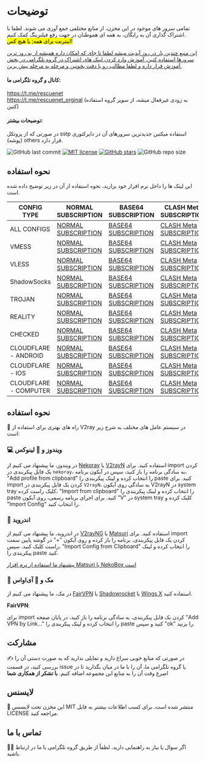 # توضیحات 
تمامی سرور های موجود در این مخزن، از منابع مختلفی جمع آوری می شوند. لطفا با اشتراک گذاری آن به رایگان، به همه ای هموطنان در جهت رفع فیلترینگ کمک کنیم.  
<mark> اینترنت برای همه; یا هیچ کس!</mark> 

<u>این منبع چندین بار در روز آپدیت میشه لطفا تا جای که امکان داره همیشه از به روز ترین سرورها استفاده کنین. آموزش وارد کردن لینک های اشتراک در گروه تلگرامی در بخش آموزش قرار داره و لطفا  مطالب رو با دقت بخونین و مرحله به مرحله پیش برین. </u>  

#### کانال و گروه تلگرامی ما:

https://t.me/rescuenet  
https://t.me/rescuenet_orginal (به زودی غیرفعال میشه، از سوپر گروه استفاده کنین) 

#### توضیحات بیشتر:  
در صورتی که از پروتکل sstp استفاده میکنین جدیدترین سرورهای آن در دایرکتوری (پوشه) others قرار دارد.  

![GitHub last commit](https://img.shields.io/github/last-commit/RescueNet/TelegramFreeServer.svg) [![MIT license](https://img.shields.io/badge/License-MIT-blue.svg)](https://lbesson.mit-license.org/) [![GitHub stars](https://img.shields.io/github/stars/RescueNet/TelegramFreeServer.svg)](https://github.com/RescueNet/TelegramFreeServer/stargazers) ![GitHub repo size](https://img.shields.io/github/repo-size/RescueNet/TelegramFreeServer) 

## نحوه استفاده
این لینک ها را داخل نرم افزار خود بزارید، نحوه استفاده از آن در زیر توضیح داده شده است.


| CONFIG TYPE | NORMAL SUBSCRIPTION | BASE64 SUBSCRIPTION | CLASH Meta SUBSCRIPTION |
|---|---|---|---|
| ALL CONFIGS | [NORMAL SUBSCRIPTION](https://raw.githubusercontent.com/RescueNet/TelegramFreeServer/main/raw/all_configs) | [BASE64 SUBSCRIPTION](https://raw.githubusercontent.com/RescueNet/TelegramFreeServer/main/base64/all_configs) | [CLASH Meta SUBSCRIPTION](https://raw.githubusercontent.com/RescueNet/TelegramFreeServer/main/clash_meta/all_configs.yml) |
| VMESS | [NORMAL SUBSCRIPTION](https://raw.githubusercontent.com/RescueNet/TelegramFreeServer/main/raw/vmess) | [BASE64 SUBSCRIPTION](https://raw.githubusercontent.com/RescueNet/TelegramFreeServer/main/base64/vmess) | [CLASH Meta SUBSCRIPTION](https://raw.githubusercontent.com/RescueNet/TelegramFreeServer/main/clash_meta/vmess.yml) |
| VLESS | [NORMAL SUBSCRIPTION](https://raw.githubusercontent.com/RescueNet/TelegramFreeServer/main/raw/vless) | [BASE64 SUBSCRIPTION](https://raw.githubusercontent.com/RescueNet/TelegramFreeServer/main/base64/vless) | [CLASH Meta SUBSCRIPTION](https://raw.githubusercontent.com/RescueNet/TelegramFreeServer/main/clash_meta/vless.yml) |
| ShadowSocks | [NORMAL SUBSCRIPTION](https://raw.githubusercontent.com/RescueNet/TelegramFreeServer/main/raw/shadowsocks) | [BASE64 SUBSCRIPTION](https://raw.githubusercontent.com/RescueNet/TelegramFreeServer/main/base64/shadowsocks) | [CLASH Meta SUBSCRIPTION](https://raw.githubusercontent.com/RescueNet/TelegramFreeServer/main/clash_meta/shadowsocks.yml) |
| TROJAN | [NORMAL SUBSCRIPTION](https://raw.githubusercontent.com/RescueNet/TelegramFreeServer/main/raw/trojan) | [BASE64 SUBSCRIPTION](https://raw.githubusercontent.com/RescueNet/TelegramFreeServer/main/base64/trojan) | [CLASH Meta SUBSCRIPTION](https://raw.githubusercontent.com/RescueNet/TelegramFreeServer/main/clash_meta/trojan.yml) |
| REALITY | [NORMAL SUBSCRIPTION](https://raw.githubusercontent.com/RescueNet/TelegramFreeServer/main/raw/reality) | [BASE64 SUBSCRIPTION](https://raw.githubusercontent.com/RescueNet/TelegramFreeServer/main/base64/reality) | [CLASH Meta SUBSCRIPTION](https://raw.githubusercontent.com/RescueNet/TelegramFreeServer/main/clash_meta/reality.yml) |
| CHECKED | [NORMAL SUBSCRIPTION](https://raw.githubusercontent.com/RescueNet/TelegramFreeServer/main/raw/checked) | [BASE64 SUBSCRIPTION](https://raw.githubusercontent.com/RescueNet/TelegramFreeServer/main/base64/checked) | [CLASH Meta SUBSCRIPTION](https://raw.githubusercontent.com/RescueNet/TelegramFreeServer/main/clash_meta/checked.yml) |
| CLOUDFLARE - ANDROID | [NORMAL SUBSCRIPTION](https://raw.githubusercontent.com/RescueNet/TelegramFreeServer/main/others/cloudflare/raw/cf_original_android) | [BASE64 SUBSCRIPTION](https://raw.githubusercontent.com/RescueNet/TelegramFreeServer/main/others/cloudflare/base64/cf_original_android) | [CLASH Meta SUBSCRIPTION](https://raw.githubusercontent.com/RescueNet/TelegramFreeServer/main/clash_meta/cloudflare_android.yml) |
| CLOUDFLARE - IOS | [NORMAL SUBSCRIPTION](https://raw.githubusercontent.com/RescueNet/TelegramFreeServer/main/others/cloudflare/raw/cf_original_ios) | [BASE64 SUBSCRIPTION](https://raw.githubusercontent.com/RescueNet/TelegramFreeServer/main/others/cloudflare/base64/cf_original_ios) | [CLASH Meta SUBSCRIPTION](https://raw.githubusercontent.com/RescueNet/TelegramFreeServer/main/clash_meta/cloudflare_ios.yml) |
| CLOUDFLARE - COMPUTER | [NORMAL SUBSCRIPTION](https://raw.githubusercontent.com/RescueNet/TelegramFreeServer/main/others/cloudflare/raw/cf_original_computer) | [BASE64 SUBSCRIPTION](https://raw.githubusercontent.com/RescueNet/TelegramFreeServer/main/others/cloudflare/base64/cf_original_computer) | [CLASH Meta SUBSCRIPTION](https://raw.githubusercontent.com/RescueNet/TelegramFreeServer/main/clash_meta/cloudflare_computer.yml) |


## نحوه استفاده
📲 راه های بهتری برای استفاده از V2ray در سیستم عامل های مختلف به شرح زیر است:
### 💻 ویندوز و 🐧 لینوکس
در ویندوز، ما پیشنهاد می کنیم از [Nekoray](https://github.com/MatsuriDayo/nekoray) یا [V2rayN](https://github.com/2dust/v2rayN) استفاده کنید. برای import کردن یک فایل پیکربندی در `nekoray`، به سادگی برنامه را باز کنید، سپس در آیکون برنامه، "Add profile from clipboard" را انتخاب کرده و لینک پیکربندی را paste کنید. برای import کردن یک فایل پیکربندی در `V2rayN`، به سادگی روی آیکون V2rayN در system tray کلیک راست کرده، "Import from clipboard" را انتخاب کرده و لینک پیکربندی را paste کنید. برای اجرای برنامه رسمی، روی آیکون "V" در system tray کلیک کرده و "Import Config" را انتخاب کنید.

### 🤖 اندروید
در اندروید، ما پیشنهاد می کنیم از [V2rayNG](https://github.com/2dust/v2rayNG) یا [Matsuri](https://github.com/MatsuriDayo/Matsuri) استفاده کنید. برای import کردن یک فایل پیکربندی، برنامه را باز کرده و روی آیکون "+" در گوشه پایین سمت راست کلیک کنید. سپس، "Import Config from Clipboard" را انتخاب کرده و لینک پیکربندی را paste کنید.

<u>پیشنهاد ما استفاده از نرم افزار Matsuri یا NekoBox است</u>

### 🍎 مک و 📱 آی‌اواس
در مک، ما پیشنهاد می کنیم از [FairVPN](https://apps.apple.com/us/app/fair-vpn/id1533873488) یا  [Shadowrocket](https://apps.apple.com/us/app/shadowrocket/id932747118) یا  [Wings X](https://apps.apple.com/us/app/wings-x/id6446119727) استفاده کنید.

**FairVPN**:

 برای import کردن یک فایل پیکربندی، به سادگی برنامه را باز کنید، در پایان صفحه "Add VPN by Link..." را انتخاب کرده و لینک پیکربندی را paste کنید و سپس "ok" را بزنید.

## مشارکت
✍️ در صورتی که منابع خوبی سراغ دارید و تمایلی ندارید که به صورت دستی آن را بررسی کنید، در قسمت issue یا گروه تلگرامی ما، آن را با ما در میان بگذارید تا در اصرع وقت آن را به منابع این مجموعه اضافه کنیم. **با تشکر از همکاری شما**

## لایسنس
📝 این مخزن تحت لایسنس MIT منتشر شده است. برای کسب اطلاعات بیشتر به فایل LICENSE مراجعه کنید.

## تماس با ما
🙋‍♀️ اگر سوال یا نیاز به راهنمایی دارید، لطفاً از طریق گروه تلگرامی با ما در ارتباط باشید.
